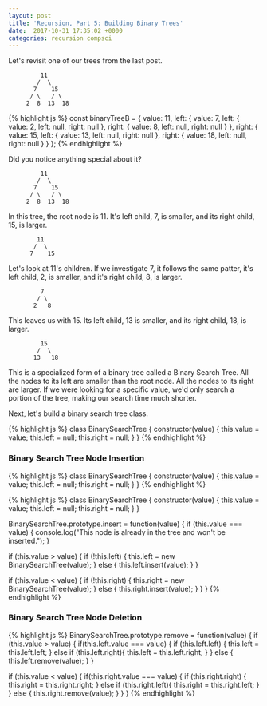 ```yaml
---
layout: post
title: 'Recursion, Part 5: Building Binary Trees'
date:  2017-10-31 17:35:02 +0000 
categories: recursion compsci
---
```


Let's revisit one of our trees from the last post.


	         11
	        /  \
	       7    15
	      / \   / \
	     2  8  13  18


{% highlight js %}
const binaryTreeB = {
  value: 11, 
  left: {
    value: 7, 
    left: {
      value: 2, 
      left: null, 
      right: null
    }, 
    right: {
      value: 8, 
      left: null, 
      right: null
    }
  }, 
  right: {
    value: 15,
    left: {
      value: 13, 
      left: null, 
      right: null
    }, 
    right: {
      value: 18, 
      left: null, 
      right: null
    }
  }
};
{% endhighlight %}

Did you notice anything special about it?

	         11
	        /  \
	       7    15
	      / \   / \
	     2  8  13  18

In this tree, the root node is 11. It's left child, 7, is smaller, and its right child, 15, is larger.  

            11
           /  \
          7    15

Let's look at 11's children.  If we investigate 7, it follows the same patter, it's left child, 2, is smaller, and it's right child, 8, is larger. 

             7
            / \
           2   8

 This leaves us with 15.  Its left child, 13 is smaller, and its right child, 18, is larger.

             15
            /  \
           13   18

This is a specialized form of a binary tree called a Binary Search Tree.  All the nodes to its left are smaller than the root node.  All the nodes to its right are larger.  If we were looking for a specific value, we'd only search a portion of the tree, making our search time much shorter.

Next, let's build a binary search tree class.

{% highlight js %}
class BinarySearchTree {
  constructor(value) {
    this.value = value;
    this.left = null;
    this.right = null;
  }
}
{% endhighlight %}

### Binary Search Tree Node Insertion

{% highlight js %}
class BinarySearchTree {
  constructor(value) {
    this.value = value;
    this.left = null;
    this.right = null;
  }
}
{% endhighlight %}

{% highlight js %}
class BinarySearchTree {
  constructor(value) {
    this.value = value;
    this.left = null;
    this.right = null;
  }
}

BinarySearchTree.prototype.insert = function(value) {
 if (this.value === value) {
   console.log("This node is already in the tree and won't be inserted."); 
 }

 if (this.value > value) {
   if (!this.left) {
     this.left = new BinarySearchTree(value);
   } else {
     this.left.insert(value);
   } 
 } 

if (this.value < value) {
  if (!this.right) {
     this.right = new BinarySearchTree(value);
    } else {
      this.right.insert(value);
    }
  }
}
{% endhighlight %}

### Binary Search Tree Node Deletion 

{% highlight js %}
BinarySearchTree.prototype.remove = function(value) {
  if (this.value > value) {
    if(this.left.value === value) {
      if (this.left.left) {
        this.left = this.left.left;
      } else if (this.left.right){
        this.left = this.left.right;
      }
    } else {
      this.left.remove(value);
    }
  }

  if (this.value < value) {
    if(this.right.value === value) {
      if (this.right.right) {
        this.right = this.right.right;
      } else if (this.right.left){
        this.right = this.right.left;
      }
    } else {
      this.right.remove(value);
    }
  }
}
{% endhighlight %}